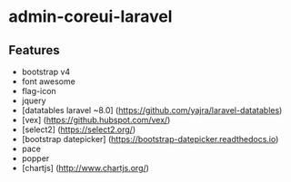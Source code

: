 # admin-coreui-laravel

## Features
- bootstrap v4
- font awesome
- flag-icon
- jquery
- [datatables laravel ~8.0] (https://github.com/yajra/laravel-datatables)
- [vex] (https://github.hubspot.com/vex/)
- [select2] (https://select2.org/)
- [bootstrap datepicker] (https://bootstrap-datepicker.readthedocs.io)
- pace
- popper
- [chartjs] (http://www.chartjs.org/)
